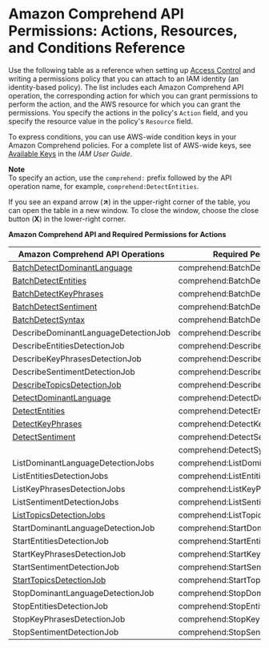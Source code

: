 # Amazon Comprehend API Permissions: Actions, Resources, and Conditions Reference<a name="comprehend-api-permissions-ref"></a>

Use the following table as a reference when setting up [Access Control](auth-and-access-control.md#access-control) and writing a permissions policy that you can attach to an IAM identity \(an identity\-based policy\)\. The list includes each Amazon Comprehend API operation, the corresponding action for which you can grant permissions to perform the action, and the AWS resource for which you can grant the permissions\. You specify the actions in the policy's `Action` field, and you specify the resource value in the policy's `Resource` field\. 

To express conditions, you can use AWS\-wide condition keys in your Amazon Comprehend policies\. For a complete list of AWS\-wide keys, see [Available Keys](http://docs.aws.amazon.com/IAM/latest/UserGuide/reference_policies_elements.html#AvailableKeys) in the *IAM User Guide*\. 

**Note**  
To specify an action, use the `comprehend:` prefix followed by the API operation name, for example, `comprehend:DetectEntities`\.

If you see an expand arrow \(**↗**\) in the upper\-right corner of the table, you can open the table in a new window\. To close the window, choose the close button \(**X**\) in the lower\-right corner\.


**Amazon Comprehend API and Required Permissions for Actions**  

| Amazon Comprehend API Operations | Required Permissions \(API Actions\) | Resources | 
| --- | --- | --- | 
| [BatchDetectDominantLanguage](API_BatchDetectDominantLanguage.md) | comprehend:BatchDetectDominantLanguage | \* | 
| [BatchDetectEntities](API_BatchDetectEntities.md) | comprehend:BatchDetectEntities | \* | 
| [BatchDetectKeyPhrases](API_BatchDetectKeyPhrases.md) | comprehend:BatchDetectKeyPhrases | \* | 
| [BatchDetectSentiment](API_BatchDetectSentiment.md) | comprehend:BatchDetectSentiment | \* | 
| [BatchDetectSyntax](API_BatchDetectSyntax.md) | comprehend:BatchDetectSyntax | \* | 
| DescribeDominantLanguageDetectionJob | comprehend:DescribeGominantLanguageDetectionJob | \* | 
| DescribeEntitiesDetectionJob | comprehend:DescribeEntitiesDetectionJob | \* | 
| DescribeKeyPhrasesDetectionJob | comprehend:DescribeKeyPhrasesDetectionJob | \* | 
| DescribeSentimentDetectionJob | comprehend:DescribeSentimentDetectionJob | \* | 
| [DescribeTopicsDetectionJob](API_DescribeTopicsDetectionJob.md) | comprehend:DescribeTopicsDetectionJob | \* | 
| [DetectDominantLanguage](API_DetectDominantLanguage.md) | comprehend:DetectDominantLanguage | \* | 
| [DetectEntities](API_DetectEntities.md) | comprehend:DetectEntities | \* | 
| [DetectKeyPhrases](API_DetectKeyPhrases.md) | comprehend:DetectKeyPhrases | \* | 
| [DetectSentiment](API_DetectSentiment.md) | comprehend:DetectSentiment | \* | 
| [](API_DetectSyntax.md) | comprehend:DetectSyntax | \* | 
| ListDominantLanguageDetectionJobs | comprehend:ListDominantLanguageDetectionJobs | \* | 
| ListEntitiesDetectionJobs | comprehend:ListEntitiesDetectionJobs | \* | 
| ListKeyPhrasesDetectionJobs | comprehend:ListKeyPhrasesDetectionJobs | \* | 
| ListSentimentDetectionJobs | comprehend:ListSentimentDetectionJobs | \* | 
| [ListTopicsDetectionJobs](API_ListTopicsDetectionJobs.md) | comprehend:ListTopicsDectectionJobs | \* | 
| StartDominantLanguageDetectionJob | comprehend:StartDominantLanguageDetectionJob | \* | 
| StartEntitiesDetectionJob | comprehend:StartEntitiesDetectionJob | \* | 
| StartKeyPhrasesDetectionJob | comprehend:StartKeyPhrasesDetectionJob | \* | 
| StartSentimentDetectionJob | comprehend:StartSentimentDetectionJob | \* | 
| [StartTopicsDetectionJob](API_StartTopicsDetectionJob.md) | comprehend:StartTopicsDetectionJob | \* | 
| StopDominantLanguageDetectionJob | comprehend:StopDominantLanguageDetectionJob | \* | 
| StopEntitiesDetectionJob | comprehend:StopEntitiesDetectionJob | \* | 
| StopKeyPhrasesDetectionJob | comprehend:StopKeyPhrasesDetectionJob | \* | 
| StopSentimentDetectionJob | comprehend:StopSentimentDetectionJob | \* | 